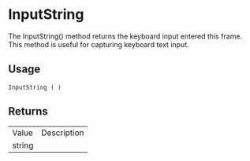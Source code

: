 # InputString

The InputString() method returns the keyboard input entered this frame. This method is useful for capturing keyboard text input.

## Usage

`InputString ( )`

## Returns

<table>
  <tr>
    <td>Value</td>
    <td>Description</td>
  </tr>
  <tr>
    <td>string</td>
    <td></td>
  </tr>
</table>


